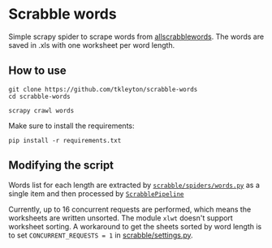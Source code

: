 # Scrabble words

Simple scrapy spider to scrape words from [allscrabblewords](http://www.allscrabblewords.com/).
The words are saved in .xls with one worksheet per word length.

## How to use

```
git clone https://github.com/tkleyton/scrabble-words
cd scrabble-words

scrapy crawl words
```
Make sure to install the requirements:
```
pip install -r requirements.txt
```

## Modifying the script

Words list for each length are extracted by [`scrabble/spiders/words.py`](scrabble/spiders/words.py) as a single item and then processed by [`ScrabblePipeline`](scrabble/pipelines.py)

Currently, up to 16 concurrent requests are performed, which means the worksheets are written unsorted.
The module `xlwt` doesn't support worksheet sorting. A workaround to get the sheets sorted by word length is to set `CONCURRENT_REQUESTS = 1` in [scrabble/settings.py](scrabble/settings.py).
